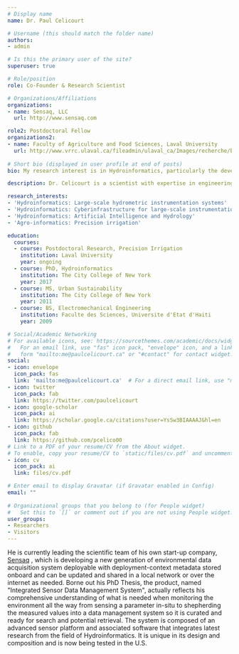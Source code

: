 ```yaml
---
# Display name
name: Dr. Paul Celicourt

# Username (this should match the folder name)
authors:
- admin

# Is this the primary user of the site?
superuser: true

# Role/position
role: Co-Founder & Research Scientist

# Organizations/Affiliations
organizations:
- name: Sensaq, LLC
  url: http://www.sensaq.com

role2: Postdoctoral Fellow
organizations2:
- name: Faculty of Agriculture and Food Sciences, Laval University
  url: http://www.vrrc.ulaval.ca/fileadmin/ulaval_ca/Images/recherche/bd/chercheur/fac/dept/04103.html
  
# Short bio (displayed in user profile at end of posts)
bio: My research interest is in Hydroinformatics, particularly the development and application of hardware and software technologies that resolve the chronic schematic, syntactic and semantic heterogeneities in earth sciences data sources.

description: Dr. Celicourt is a scientist with expertise in engineering informatics and its applications to earth sciences, especially hydrology (i.e., Hydroinformatics). His research interest is in the development and application of hardware and software technologies for environmental conditions monitoring that resolve the chronic schematic, syntactic and semantic heterogeneities in earth sciences data sources. He has recently developed an interest in Artificial Intelligence (Computer Vision and Natural Language Processing) to develop advanced technologies to support the understanding of hydrological processes in urban environment and the production of machine-actionable data for decision-making, in disaster management and precision agriculture for example. He is conducting postdoctoral research to optimize the water footprint of cranberry production in the Quebec province in Canada under the supervision of Drs. Silvio Jose Gumiere and Alain Rousseau.

research_interests:
- 'Hydroinformatics: Large-scale hydrometric instrumentation systems'
- 'Hydroinformatics: Cyberinfrastructure for large-scale instrumentation systems'
- 'Hydroinformatics: Artificial Intelligence and Hydrology'
- 'Agro-informatics: Precision irrigation'

education:
  courses:
  - course: Postdoctoral Research, Precision Irrigation
    institution: Laval University
    year: ongoing  
  - course: PhD, Hydroinformatics
    institution: The City College of New York
    year: 2017
  - course: MS, Urban Sustainability
    institution: The City College of New York
    year: 2011
  - course: BS, Electromechanical Engineering
    institution: Faculte des Sciences, Universite d'Etat d'Haiti
    year: 2009

# Social/Academic Networking
# For available icons, see: https://sourcethemes.com/academic/docs/widgets/#icons
#   For an email link, use "fas" icon pack, "envelope" icon, and a link in the
#   form "mailto:me@paulcelicourt.ca" or "#contact" for contact widget.
social:
- icon: envelope
  icon_pack: fas
  link: 'mailto:me@paulcelicourt.ca'  # For a direct email link, use "mailto:test@example.org".
- icon: twitter
  icon_pack: fab
  link: https://twitter.com/paulcelicourt
- icon: google-scholar
  icon_pack: ai
  link: https://scholar.google.ca/citations?user=YsSw3BIAAAAJ&hl=en
- icon: github
  icon_pack: fab
  link: https://github.com/pcelico00
# Link to a PDF of your resume/CV from the About widget.
# To enable, copy your resume/CV to `static/files/cv.pdf` and uncomment the lines below.  
- icon: cv
  icon_pack: ai
  link: files/cv.pdf

# Enter email to display Gravatar (if Gravatar enabled in Config)
email: ""
  
# Organizational groups that you belong to (for People widget)
#   Set this to `[]` or comment out if you are not using People widget.  
user_groups:
- Researchers
- Visitors
---
```


He is currently leading the scientific team of his own start-up company, [Sensaq](http://www.sensaq.com) , which is developing a new generation of environmental data acquisition system deployable with deployment-context metadata stored onboard and can be updated and shared in a local network or over the internet as needed. Borne out his PhD Thesis, the product, named "Integrated Sensor Data Management System", actually reflects his comprehensive understanding of what is needed when monitoring the environment all the way from sensing a parameter in-situ to shepherding the measured values into a data management system so it is curated and ready for search and potential retrieval. The system is composed of an advanced sensor platform and associated software that integrates latest research from the field of Hydroinformatics. It is unique in its design and composition and is now being tested in the U.S.
